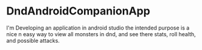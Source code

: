 # DndAndroidCompanionApp
I'm Developing an application in android studio
the intended purpose is a nice n easy way to view all monsters in dnd, and see there stats, roll health, and possible attacks.
